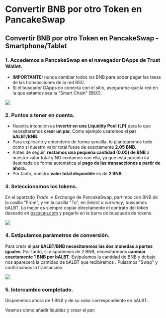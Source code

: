 # Convertir BNB por otro Token en PancakeSwap

## Convertir BNB por otro Token en PancakeSwap - Smartphone/Tablet



### 1. Accedemos a PancakeSwap en el navegador DApps de Trust Wallet.

* **IMPORTANTE:** nunca cambiar todos los BNB para poder pagar las tasas de las transacciones de la red BSC.
* Si el buscador DApps no conecta con el sitio, asegurarse que la red en la que estamos sea la "Smart Chain" \(BSC\).



![](../../../../../../.gitbook/assets/photo6003629256741074194.jpg)

### 

### 2. Puntos a tener en cuenta.

* Nuestra intención es **invertir en una Liquidity Pool** **\(LP\)** para lo que necesitaremos **crear un par.** Como ejemplo usaremos el **par bALBT/BNB**.
* Para explicarlo y entenderlo de forma sencilla, lo plantearemos todo como si nuestro valor total fuese de exactamente **2.05 BNB.**
* Antes de seguir, **restamos una pequeña cantidad \(0.05\) de BNB** a nuestro valor total y NO contamos con ella, ya que esta porción irá destinada de forma automática al **pago de las transacciones a partir de ahora.** 
* Por tanto, nuestro **valor total disponible** es de **2 BNB**.



### 3. Seleccionamos los tokens.

En el apartado _Trade → Exchange_ de PancakeSwap, partimos con BNB de la casilla "From", y en la casilla "To", en _Select a currency_, buscamos bALBT. Lo mejor es siempre copiar directamente el contrato del token deseado en [bscscan.com](https://bscscan.com/) y pegarlo en la barra de busqueda de tokens. 



![](../../../../../../.gitbook/assets/photo6003629256741074193.jpg)

### 

### 4. Estipulamos parámetros de conversión.

Para crear el **par bALBT/BNB necesitaremos las dos monedas a partes iguales**. Por tanto, si disponemos de 2 BNB, necesitaremos **cambiar exactamente 1 BNB por bALBT**. Estipulamos la cantidad de BNB y debajo nos aparecerá la cantidad de bALBT que recibiremos . Pulsamos "Swap" y confirmamos la transacción.



![](../../../../../../.gitbook/assets/photo6003629256741074192.jpg)

### 

### 5. Intercambio completado.

Disponemos ahora de 1 BNB y de su valor correspondiente en bALBT.



Veamos cómo añadir liquidez y crear el par:



### 





